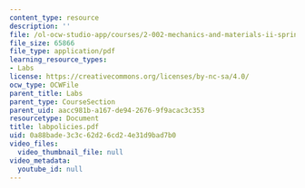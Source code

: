 ```yaml
---
content_type: resource
description: ''
file: /ol-ocw-studio-app/courses/2-002-mechanics-and-materials-ii-spring-2004/0a88bade3c3c62d26cd24e31d9bad7b0_labpolicies.pdf
file_size: 65866
file_type: application/pdf
learning_resource_types:
- Labs
license: https://creativecommons.org/licenses/by-nc-sa/4.0/
ocw_type: OCWFile
parent_title: Labs
parent_type: CourseSection
parent_uid: aacc981b-a167-de94-2676-9f9acac3c353
resourcetype: Document
title: labpolicies.pdf
uid: 0a88bade-3c3c-62d2-6cd2-4e31d9bad7b0
video_files:
  video_thumbnail_file: null
video_metadata:
  youtube_id: null
---
```

